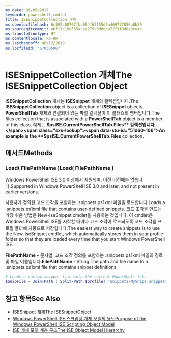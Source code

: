 ```yaml
---
ms.date: 06/05/2017
keywords: powershell,cmdlet
title: ISESnippetCollection 개체
ms.openlocfilehash: 6c392c08767fba004f63155d5a469777856a0b59
ms.sourcegitcommit: a6f13c16a535acea279c0ddeca72f1f0d8a8ce4c
ms.translationtype: HT
ms.contentlocale: ko-KR
ms.lasthandoff: 06/12/2019
ms.locfileid: "67030506"
---
```

# <a name="the-isesnippetcollection-object"></a><span data-ttu-id="51d60-103">ISESnippetCollection 개체</span><span class="sxs-lookup"><span data-stu-id="51d60-103">The ISESnippetCollection Object</span></span>

<span data-ttu-id="51d60-104">**ISESnippetCollection** 개체는 **ISESnippet** 개체의 컬렉션입니다.</span><span class="sxs-lookup"><span data-stu-id="51d60-104">The **ISESnippetCollection** object is a collection of **ISESnippet** objects.</span></span> <span data-ttu-id="51d60-105">**PowerShellTab** 개체와 연결되어 있는 파일 컬렉션이 이 클래스의 멤버입니다.</span><span class="sxs-lookup"><span data-stu-id="51d60-105">The files collection that is associated with a **PowerShellTab** object is a member of this class.</span></span> <span data-ttu-id="51d60-106">예제는 **$psISE.CurrentPowerShellTab.Files** 컬렉션입니다.</span><span class="sxs-lookup"><span data-stu-id="51d60-106">An example is the **$psISE.CurrentPowerShellTab.Files** collection.</span></span>

## <a name="methods"></a><span data-ttu-id="51d60-107">메서드</span><span class="sxs-lookup"><span data-stu-id="51d60-107">Methods</span></span>

### <a name="load-filepathname-"></a><span data-ttu-id="51d60-108">Load\( FilePathName \)</span><span class="sxs-lookup"><span data-stu-id="51d60-108">Load\( FilePathName \)</span></span>

<span data-ttu-id="51d60-109">Windows PowerShell ISE 3.0 이상에서 지원되며, 이전 버전에는 없습니다.</span><span class="sxs-lookup"><span data-stu-id="51d60-109">Supported in Windows PowerShell ISE 3.0 and later, and not present in earlier versions.</span></span>

<span data-ttu-id="51d60-110">사용자가 정의한 코드 조각을 포함하는 .snippets.ps1xml 파일을 로드합니다.</span><span class="sxs-lookup"><span data-stu-id="51d60-110">Loads a .snippets.ps1xml file that contains user-defined snippets.</span></span> <span data-ttu-id="51d60-111">코드 조각을 만드는 가장 쉬운 방법은 New-IseSnippet cmdlet을 사용하는 것입니다. 이 cmdlet은 Windows PowerShell ISE를 시작할 때마다 코드 조각이 로드되도록 코드 조각을 프로필 폴더에 자동으로 저장합니다.</span><span class="sxs-lookup"><span data-stu-id="51d60-111">The easiest way to create snippets is to use the New-IseSnippet cmdlet, which automatically stores them in your profile folder so that they are loaded every time that you start Windows PowerShell ISE.</span></span>

<span data-ttu-id="51d60-112">**FilePathName** – 문자열. 코드 조각 정의를 포함하는 .snippets.ps1xml 파일의 경로 및 파일 이름입니다.</span><span class="sxs-lookup"><span data-stu-id="51d60-112">**FilePathName** - String The path and file name to a .snippets.ps1xml file that contains snippet definitions.</span></span>

```powershell
# Loads a custom snippet file into the current PowerShell tab.
$SnipFile = Join-Path ( Split-Path $profile) 'Snippets\MySnips.snippets.ps1xml' $psISE.CurrentPowerShellTab.Snippets.Add($SnipPath)
```

## <a name="see-also"></a><span data-ttu-id="51d60-113">참고 항목</span><span class="sxs-lookup"><span data-stu-id="51d60-113">See Also</span></span>

- [<span data-ttu-id="51d60-114">ISESnippet 개체</span><span class="sxs-lookup"><span data-stu-id="51d60-114">The ISESnippetObject</span></span>](The-ISESnippetObject.md)
- [<span data-ttu-id="51d60-115">Windows PowerShell ISE 스크립팅 개체 모델의 용도</span><span class="sxs-lookup"><span data-stu-id="51d60-115">Purpose of the Windows PowerShell ISE Scripting Object Model</span></span>](Purpose-of-the-Windows-PowerShell-ISE-Scripting-Object-Model.md)
- [<span data-ttu-id="51d60-116">ISE 개체 모델 계층 구조</span><span class="sxs-lookup"><span data-stu-id="51d60-116">The ISE Object Model Hierarchy</span></span>](The-ISE-Object-Model-Hierarchy.md)
